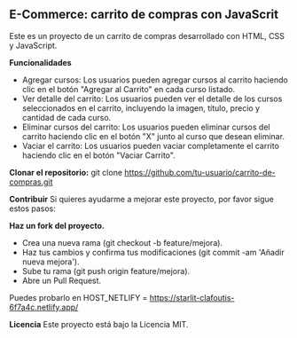 ## E-Commerce: carrito de compras con JavaScrit 

Este es un proyecto de un carrito de compras desarrollado con HTML, CSS y JavaScript. 

**Funcionalidades**
- Agregar cursos: Los usuarios pueden agregar cursos al carrito haciendo clic en el botón "Agregar al Carrito" en cada curso listado.
- Ver detalle del carrito: Los usuarios pueden ver el detalle de los cursos seleccionados en el carrito, incluyendo la imagen, título, precio y cantidad de cada curso.
- Eliminar cursos del carrito: Los usuarios pueden eliminar cursos del carrito haciendo clic en el botón "X" junto al curso que desean eliminar.
- Vaciar el carrito: Los usuarios pueden vaciar completamente el carrito haciendo clic en el botón "Vaciar Carrito".

**Clonar el repositorio:**
git clone https://github.com/tu-usuario/carrito-de-compras.git

**Contribuir**
Si quieres ayudarme a mejorar este proyecto, por favor sigue estos pasos:

**Haz un fork del proyecto.**
- Crea una nueva rama (git checkout -b feature/mejora).
- Haz tus cambios y confirma tus modificaciones (git commit -am 'Añadir nueva mejora').
- Sube tu rama (git push origin feature/mejora).
- Abre un Pull Request.

Puedes probarlo en HOST_NETLIFY = https://starlit-clafoutis-6f7a4c.netlify.app/

**Licencia**
Este proyecto está bajo la Licencia MIT.
